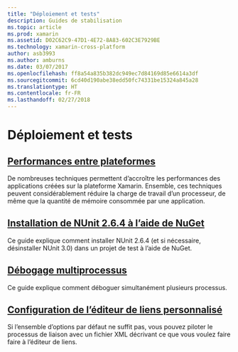 ```yaml
---
title: "Déploiement et tests"
description: Guides de stabilisation
ms.topic: article
ms.prod: xamarin
ms.assetid: D02C62C9-47D1-4E72-8A83-602C3E7929BE
ms.technology: xamarin-cross-platform
author: asb3993
ms.author: amburns
ms.date: 03/07/2017
ms.openlocfilehash: ff8a54a835b382dc949ec7d84169d85e6614a3df
ms.sourcegitcommit: 6cd40d190abe38edd50fc74331be15324a845a28
ms.translationtype: HT
ms.contentlocale: fr-FR
ms.lasthandoff: 02/27/2018
---
```

# <a name="deployment-and-testing"></a>Déploiement et tests

##  <a name="cross-platform-performancememory-perf-best-practicesmd"></a>[Performances entre plateformes](memory-perf-best-practices.md)

De nombreuses techniques permettent d’accroître les performances des applications créées sur la plateforme Xamarin. Ensemble, ces techniques peuvent considérablement réduire la charge de travail d’un processeur, de même que la quantité de mémoire consommée par une application.

## <a name="installing-nunit-264-using-nugetinstalling-nunit-using-nugetmd"></a>[Installation de NUnit 2.6.4 à l’aide de NuGet](installing-nunit-using-nuget.md)

Ce guide explique comment installer NUnit 2.6.4 (et si nécessaire, désinstaller NUnit 3.0) dans un projet de test à l’aide de NuGet.

## <a name="multi-process-debuggingmulti-process-debuggingmd"></a>[Débogage multiprocessus](multi-process-debugging.md)

Ce guide explique comment déboguer simultanément plusieurs processus.


##  <a name="custom-linker-configurationlinkermd"></a>[Configuration de l’éditeur de liens personnalisé](linker.md)

Si l’ensemble d’options par défaut ne suffit pas, vous pouvez piloter le processus de liaison avec un fichier XML décrivant ce que vous voulez faire faire à l’éditeur de liens.